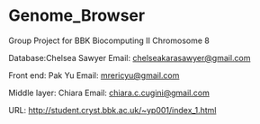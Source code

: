 # Genome_Browser
Group Project for BBK Biocomputing II 
Chromosome 8

Database:Chelsea Sawyer
Email: chelseakarasawyer@gmail.com

Front end: Pak Yu
Email: mrericyu@gmail.com

Middle layer: Chiara
Email: chiara.c.cugini@gmail.com

URL:
http://student.cryst.bbk.ac.uk/~yp001/index_1.html
